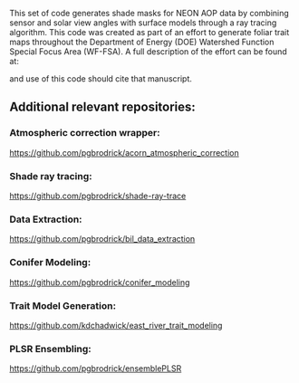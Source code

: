 This set of code generates shade masks for NEON AOP data by combining sensor and solar view angles with surface models through a ray tracing algorithm.  This code was created as part of an effort to generate foliar trait maps throughout the Department of Energy (DOE) Watershed Function Special Focus Area (WF-FSA). A full description of the effort can be found at:

and use of this code should cite that manuscript.

## Additional relevant repositories:

### Atmospheric correction wrapper: 
https://github.com/pgbrodrick/acorn_atmospheric_correction

### Shade ray tracing: 
https://github.com/pgbrodrick/shade-ray-trace

### Data Extraction:
https://github.com/pgbrodrick/bil_data_extraction

### Conifer Modeling:
https://github.com/pgbrodrick/conifer_modeling

### Trait Model Generation:
https://github.com/kdchadwick/east_river_trait_modeling

### PLSR Ensembling:
https://github.com/pgbrodrick/ensemblePLSR
